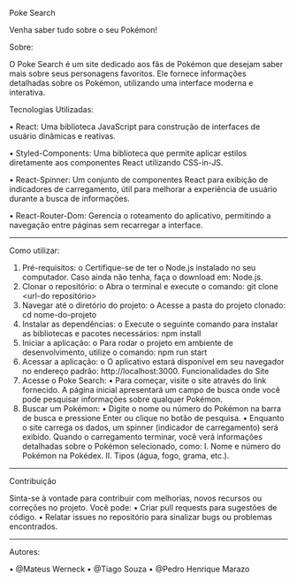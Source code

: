 Poke Search

  Venha saber tudo sobre o seu Pokémon!

Sobre:

  O Poke Search é um site dedicado aos fãs de Pokémon que desejam saber mais sobre seus personagens favoritos. Ele fornece informações detalhadas sobre os Pokémon, utilizando uma interface moderna e interativa.
  
Tecnologias Utilizadas:

  •	React: Uma biblioteca JavaScript para construção de interfaces de usuário dinâmicas e reativas.
  
  •	Styled-Components: Uma biblioteca que permite aplicar estilos diretamente aos componentes React utilizando CSS-in-JS.
  
  •	React-Spinner: Um conjunto de componentes React para exibição de indicadores de carregamento, útil para melhorar a experiência de usuário durante a busca   de informações.
  
  •	React-Router-Dom: Gerencia o roteamento do aplicativo, permitindo a navegação entre páginas sem recarregar a interface.
  
________________________________________

Como utilizar:
1.	Pré-requisitos:
o	Certifique-se de ter o Node.js instalado no seu computador. Caso ainda não tenha, faça o download em: Node.js.
2.	Clonar o repositório:
o	Abra o terminal e execute o comando: git clone <url-do repositório>
3.	Navegar até o diretório do projeto:
o	Acesse a pasta do projeto clonado: cd nome-do-projeto
4.	Instalar as dependências:
o	Execute o seguinte comando para instalar as bibliotecas e pacotes necessários: npm install
5.	Iniciar a aplicação:
o	Para rodar o projeto em ambiente de desenvolvimento, utilize o comando: npm run start
6.	Acessar a aplicação:
o	O aplicativo estará disponível em seu navegador no endereço padrão: http://localhost:3000.
Funcionalidades do Site
1.	Acesse o Poke Search:
•	Para começar, visite o site através do link fornecido. A página inicial apresentará um campo de busca onde você pode pesquisar informações sobre qualquer Pokémon.
2.	Buscar um Pokémon:
•	Digite o nome ou número do Pokémon na barra de busca e pressione Enter ou clique no botão de pesquisa.
•	Enquanto o site carrega os dados, um spinner (indicador de carregamento) será exibido. Quando o carregamento terminar, você verá informações detalhadas sobre o Pokémon selecionado, como:
I.	Nome e número do Pokémon na Pokédex.
II.	Tipos (água, fogo, grama, etc.).
________________________________________

Contribuição

Sinta-se à vontade para contribuir com melhorias, novos recursos ou correções no projeto. Você pode:
•	Criar pull requests para sugestões de código.
•	Relatar issues no repositório para sinalizar bugs ou problemas encontrados.
________________________________________
Autores:

•	@Mateus Werneck
•	@Tiago Souza
•	@Pedro Henrique Marazo
